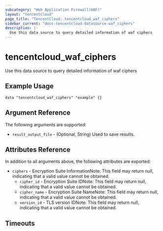```yaml
---
subcategory: "Web Application Firewall(WAF)"
layout: "tencentcloud"
page_title: "TencentCloud: tencentcloud_waf_ciphers"
sidebar_current: "docs-tencentcloud-datasource-waf_ciphers"
description: |-
  Use this data source to query detailed information of waf ciphers
---
```


# tencentcloud_waf_ciphers

Use this data source to query detailed information of waf ciphers

## Example Usage

```hcl
data "tencentcloud_waf_ciphers" "example" {}
```

## Argument Reference

The following arguments are supported:

* `result_output_file` - (Optional, String) Used to save results.

## Attributes Reference

In addition to all arguments above, the following attributes are exported:

* `ciphers` - Encryption Suite InformationNote: This field may return null, indicating that a valid value cannot be obtained.
  * `cipher_id` - Encryption Suite IDNote: This field may return null, indicating that a valid value cannot be obtained.
  * `cipher_name` - Encryption Suite NameNote: This field may return null, indicating that a valid value cannot be obtained.
  * `version_id` - TLS version IDNote: This field may return null, indicating that a valid value cannot be obtained.


## Timeouts

<no value>


